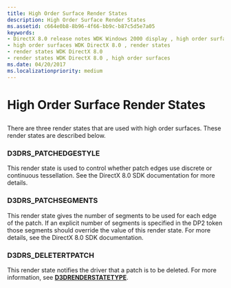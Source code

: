 ```yaml
---
title: High Order Surface Render States
description: High Order Surface Render States
ms.assetid: c664e0b8-8b96-4f66-bb9c-b87c5d5e7a05
keywords:
- DirectX 8.0 release notes WDK Windows 2000 display , high order surfaces, render states
- high order surfaces WDK DirectX 8.0 , render states
- render states WDK DirectX 8.0
- render states WDK DirectX 8.0 , high order surfaces
ms.date: 04/20/2017
ms.localizationpriority: medium
---
```


# High Order Surface Render States


## <span id="ddk_high_order_surface_render_states_gg"></span><span id="DDK_HIGH_ORDER_SURFACE_RENDER_STATES_GG"></span>


There are three render states that are used with high order surfaces. These render states are described below.

### <span id="d3drs_patchedgestyle"></span><span id="D3DRS_PATCHEDGESTYLE"></span>D3DRS\_PATCHEDGESTYLE

This render state is used to control whether patch edges use discrete or continuous tessellation. See the DirectX 8.0 SDK documentation for more details.

### <span id="d3drs_patchsegments"></span><span id="D3DRS_PATCHSEGMENTS"></span>D3DRS\_PATCHSEGMENTS

This render state gives the number of segments to be used for each edge of the patch. If an explicit number of segments is specified in the DP2 token those segments should override the value of this render state. For more details, see the DirectX 8.0 SDK documentation.

### <span id="d3drs_deletertpatch"></span><span id="D3DRS_DELETERTPATCH"></span> D3DRS\_DELETERTPATCH

This render state notifies the driver that a patch is to be deleted. For more information, see [**D3DRENDERSTATETYPE**](https://msdn.microsoft.com/library/windows/hardware/ff549036).

 

 





